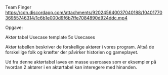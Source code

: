 Team Finger
https://cdn.discordapp.com/attachments/920245640037040188/1040177036955746314/1c6b1e000d9f6b7ffe7084890d924ddc.mp4

Opgave:

Aktør tabel
Usecase template
5x Usecases

Aktør tabellen beskriver de forskellige aktører i vores program. Altså de forskellige folk og kræfter der påvirker historien og gameplayet.

Ud fra denne aktørtabel laves en masse usercases som er eksempler på hvordan 2 aktører i en aktørtabel kan interegere med hinanden. 
